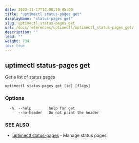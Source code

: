 ```yaml
---
date: 2023-11-17T13:00:50-05:00
title: "uptimectl status-pages get"
displayName: "status-pages get"
slug: uptimectl_status-pages_get
url: /docs/references/uptimectl/uptimectl_status-pages_get/
description: ""
lead: ""
weight: 734
toc: true
---
```

## uptimectl status-pages get

Get a list of status pages

```
uptimectl status-pages get [id] [flags]
```

### Options

```
  -h, --help        help for get
      --no-header   Do not print the header
```

### SEE ALSO

* [uptimectl status-pages](/docs/references/uptimectl/uptimectl_status-pages/)	 - Manage status pages

